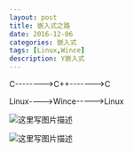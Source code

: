 ```yaml
---
layout: post
title: 嵌入式之路
date: 2016-12-06
categories: 嵌入式
tags: [Linux,Wince]
description: Y嵌入式
---
```


C-------->C++------->C

Linux---->Wince----->Linux

![这里写图片描述](http://img.blog.csdn.net/20161206234417571?watermark/2/text/aHR0cDovL2Jsb2cuY3Nkbi5uZXQvd3d0MTg4MTE3MDc5NzE=/font/5a6L5L2T/fontsize/400/fill/I0JBQkFCMA==/dissolve/70/gravity/SouthEast)


![这里写图片描述](http://img.blog.csdn.net/20161206234532287?watermark/2/text/aHR0cDovL2Jsb2cuY3Nkbi5uZXQvd3d0MTg4MTE3MDc5NzE=/font/5a6L5L2T/fontsize/400/fill/I0JBQkFCMA==/dissolve/70/gravity/SouthEast)
					
